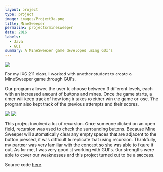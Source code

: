 ```yaml
---
layout: project
type: project
image: images/Project3a.png
title: MineSweeper
permalink: projects/minesweeper
date: 2016
labels:
  - Java
  - GUI
summary: A MineSweeper game developed using GUI's
---
```


<img class="ui image" src="{{ site.baseurl }}/images/Project3a.png">

For my ICS 211 class, I worked with another student to create a MineSweeper game through GUI's.

Our program allowed the user to choose between 3 different levels, each with an increased amount of buttons and mines. Once the game starts, a timer will keep track of how long it takes to either win the game or lose. The program also kept track of the previous attempts and their scores.

<img class="ui image" src="{{ site.baseurl }}/images/Project3b.png">
<img class="ui image" src="{{ site.baseurl }}/images/Project3c.png">

This project involved a lot of recursion. Once someone clicked on an open field, recursion was used to check the surrounding buttons. Because Mine Sweeper will automatically clear any empty spaces that are adjacent to the button pressed, it was difficult to replicate that using recursion. Thankfully, my partner was very familiar with the concept so she was able to figure it out. As for me, I was very good at working with GUI's. Our strengths were able to cover our weaknesses and this project turned out to be a success. 

Source code [here](https://github.com/yjkim97/yjkim97.github.io/tree/master/minesweeper/MineSweeper%20Beta/src).
